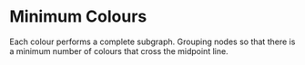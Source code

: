 # Minimum Colours
Each colour performs a complete subgraph. Grouping nodes so that there is a minimum number of colours that cross the midpoint line.
